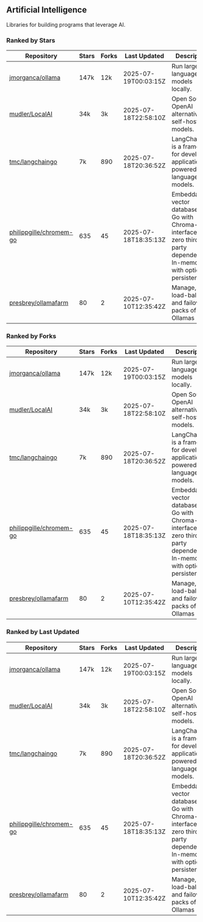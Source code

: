 ## Artificial Intelligence

Libraries for building programs that leverage AI.

### Ranked by Stars

| Repository | Stars | Forks | Last Updated | Description | 
|------------|-------|-------|--------------|-------------|
| [jmorganca/ollama](https://github.com/jmorganca/ollama) | 147k | 12k | 2025-07-19T00:03:15Z |  Run large language models locally. |
| [mudler/LocalAI](https://github.com/mudler/LocalAI) | 34k | 3k | 2025-07-18T22:58:10Z |  Open Source OpenAI alternative, self-host AI models. |
| [tmc/langchaingo](https://github.com/tmc/langchaingo) | 7k | 890 | 2025-07-18T20:36:52Z |  LangChainGo is a framework for developing applications powered by language models. |
| [philippgille/chromem-go](https://github.com/philippgille/chromem-go) | 635 | 45 | 2025-07-18T18:35:13Z |  Embeddable vector database for Go with Chroma-like interface and zero third-party dependencies. In-memory with optional persistence. |
| [presbrey/ollamafarm](https://github.com/presbrey/ollamafarm) | 80 | 2 | 2025-07-10T12:35:42Z |  Manage, load-balance, and failover packs of Ollamas |

### Ranked by Forks

| Repository | Stars | Forks | Last Updated | Description | 
|------------|-------|-------|--------------|-------------|
| [jmorganca/ollama](https://github.com/jmorganca/ollama) | 147k | 12k | 2025-07-19T00:03:15Z |  Run large language models locally. |
| [mudler/LocalAI](https://github.com/mudler/LocalAI) | 34k | 3k | 2025-07-18T22:58:10Z |  Open Source OpenAI alternative, self-host AI models. |
| [tmc/langchaingo](https://github.com/tmc/langchaingo) | 7k | 890 | 2025-07-18T20:36:52Z |  LangChainGo is a framework for developing applications powered by language models. |
| [philippgille/chromem-go](https://github.com/philippgille/chromem-go) | 635 | 45 | 2025-07-18T18:35:13Z |  Embeddable vector database for Go with Chroma-like interface and zero third-party dependencies. In-memory with optional persistence. |
| [presbrey/ollamafarm](https://github.com/presbrey/ollamafarm) | 80 | 2 | 2025-07-10T12:35:42Z |  Manage, load-balance, and failover packs of Ollamas |

### Ranked by Last Updated

| Repository | Stars | Forks | Last Updated | Description | 
|------------|-------|-------|--------------|-------------|
| [jmorganca/ollama](https://github.com/jmorganca/ollama) | 147k | 12k | 2025-07-19T00:03:15Z |  Run large language models locally. |
| [mudler/LocalAI](https://github.com/mudler/LocalAI) | 34k | 3k | 2025-07-18T22:58:10Z |  Open Source OpenAI alternative, self-host AI models. |
| [tmc/langchaingo](https://github.com/tmc/langchaingo) | 7k | 890 | 2025-07-18T20:36:52Z |  LangChainGo is a framework for developing applications powered by language models. |
| [philippgille/chromem-go](https://github.com/philippgille/chromem-go) | 635 | 45 | 2025-07-18T18:35:13Z |  Embeddable vector database for Go with Chroma-like interface and zero third-party dependencies. In-memory with optional persistence. |
| [presbrey/ollamafarm](https://github.com/presbrey/ollamafarm) | 80 | 2 | 2025-07-10T12:35:42Z |  Manage, load-balance, and failover packs of Ollamas |

